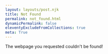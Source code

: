 ```yaml
---
layout: layouts/post.njk
title: Not Found
permalink: not_found.html
dynamicPermalink: false
eleventyExcludeFromCollections: true
meta: True
---
```


The webpage you requested couldn't be found!
